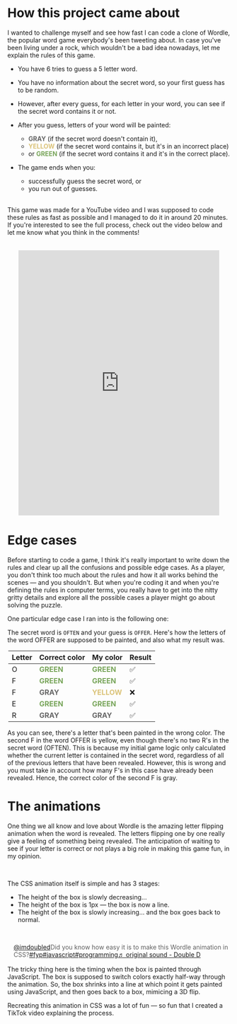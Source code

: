 # How this project came about

I wanted to challenge myself and see how fast I can code a clone of Wordle, the popular word game everybody's been tweeting about. In case you've been living under a rock, which wouldn't be a bad idea nowadays, let me explain the rules of this game.

- You have 6 tries to guess a 5 letter word.
- You have no information about the secret word, so your first guess has to be random.
- However, after every guess, for each letter in your word, you can see if the secret word contains it or not.
- After you guess, letters of your word will be painted:
  - <span style="color: #666666; font-weight: bold">GRAY</span> (if the secret word doesn't contain it),
  - <span style="color: #DBC379; font-weight: bold">YELLOW</span> (if the secret word contains it, but it's in an incorrect place)
  - or <span style="color: #78A55A; font-weight: bold">GREEN</span> (if the secret word contains it and it's in the correct place).
- The game ends when you:

  - successfully guess the secret word, or
  - you run out of guesses.

  <br />

This game was made for a YouTube video and I was supposed to code these rules as fast as possible and I managed to do it in around 20 minutes. If you're interested to see the full process, check out the video below and let me know what you think in the comments!

<div style="display: flex; justify-content: center; margin-top: 2rem;"><iframe width="90%" height="600" src="https://www.youtube.com/embed/oKM2nQdQkIU" title="YouTube video player" frameborder="0" allow="accelerometer; autoplay; clipboard-write; encrypted-media; gyroscope; picture-in-picture" allowfullscreen></iframe></div>

# Edge cases

Before starting to code a game, I think it's really important to write down the rules and clear up all the confusions and possible edge cases. As a player, you don't think too much about the rules and how it all works behind the scenes — and you shouldn't. But when you're coding it and when you're defining the rules in computer terms, you really have to get into the nitty gritty details and explore all the possible cases a player might go about solving the puzzle.

One particular edge case I ran into is the following one:

The secret word is <code>OFTEN</code> and your guess is <code>OFFER</code>. Here's how the letters of the word OFFER are supposed to be painted, and also what my result was.

<div style="width: 500px; margin-left: auto; margin-right: auto; margin-bottom: 1rem;">

| Letter | Correct color                                                | My color                                                      | Result |
| ------ | ------------------------------------------------------------ | ------------------------------------------------------------- | ------ |
| O      | <span style="color: #78A55A; font-weight: bold">GREEN</span> | <span style="color: #78A55A; font-weight: bold">GREEN</span>  | ✅     |
| F      | <span style="color: #78A55A; font-weight: bold">GREEN</span> | <span style="color: #78A55A; font-weight: bold">GREEN</span>  | ✅     |
| F      | <span style="color: #666666; font-weight: bold">GRAY</span>  | <span style="color: #DBC379; font-weight: bold">YELLOW</span> | ❌     |
| E      | <span style="color: #78A55A; font-weight: bold">GREEN</span> | <span style="color: #78A55A; font-weight: bold">GREEN</span>  | ✅     |
| R      | <span style="color: #666666; font-weight: bold">GRAY</span>  | <span style="color: #666666; font-weight: bold">GRAY</span>   | ✅     |

</div>

As you can see, there's a letter that's been painted in the wrong color. The second F in the word OFFER is yellow, even though there's no two R's in the secret word (OFTEN). This is because my initial game logic only calculated whether the current letter is contained in the secret word, regardless of all of the previous letters that have been revealed. However, this is wrong and you must take in account how many F's in this case have already been revealed. Hence, the correct color of the second F is gray.

# The animations

One thing we all know and love about Wordle is the amazing letter flipping animation when the word is revealed. The letters flipping one by one really give a feeling of something being revealed. The anticipation of waiting to see if your letter is correct or not plays a big role in making this game fun, in my opinion.

<br />

The CSS animation itself is simple and has 3 stages:

- The height of the box is slowly decreasing...
- The height of the box is 1px — the box is now a line.
- The height of the box is slowly increasing... and the box goes back to normal.

<br />

<blockquote class="tiktok-embed" cite="https://www.tiktok.com/@imdoubled/video/7096589717013105925" data-video-id="7096589717013105925" style="max-width: 605px; min-width: 325px; margin-left: auto; margin-right: auto; margin-bottom: 1rem; border-left: none;"><section><a target="_blank" title="@imdoubled" href="https://www.tiktok.com/@imdoubled">@imdoubled</a>Did you know how easy it is to make this Wordle animation in CSS?<a title="fyp" target="_blank" href="https://www.tiktok.com/tag/fyp">#fyp</a><a title="javascript" target="_blank" href="https://www.tiktok.com/tag/javascript">#javascript</a><a title="programming" target="_blank" href="https://www.tiktok.com/tag/programming">#programming</a><a target="_blank" title="♬ original sound - Double D" href="https://www.tiktok.com/music/original-sound-7096589718623668998">♬ original sound - Double D</a> </section> </blockquote><script async src="https://www.tiktok.com/embed.js"></script>

The tricky thing here is the timing when the box is painted through JavaScript. The box is supposed to switch colors exactly half-way through the animation. So, the box shrinks into a line at which point it gets painted using JavaScript, and then goes back to a box, mimicing a 3D flip.

Recreating this animation in CSS was a lot of fun — so fun that I created a TikTok video explaining the process.

